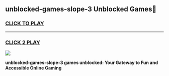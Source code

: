 
## unblocked-games-slope-3 Unblocked Games👋
<h3>
<a href="https://news.freeplayer.one?title=unblocked-games-slope-3&ref=16F">CLICK TO PLAY</a></h3>
<hr>

<h3>
<a href="https://news.freeplayer.one?title=unblocked-games-slope-3&ref=16F">CLICK 2 PLAY</a>
  
</h3>

<a href="https://news.freeplayer.one?title=unblocked-games-slope-3&ref=16F/"><img src="https://clearcache.store/games.png"></a>


**unblocked-games-slope-3 games unblocked: Your Gateway to Fun and Accessible Online Gaming**

